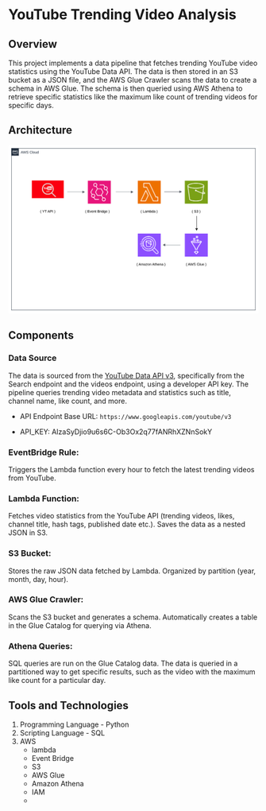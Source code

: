 # YouTube Trending Video Analysis

## Overview
This project implements a data pipeline that fetches trending YouTube video statistics using the YouTube Data API. The data is then stored in an S3 bucket as a JSON file, and the AWS Glue Crawler scans the data to create a schema in AWS Glue. The schema is then queried using AWS Athena to retrieve specific statistics like the maximum like count of trending videos for specific days.


## Architecture
![Architecture](images/architecture.png)

## Components

###  Data Source
The data is sourced from the [YouTube Data API v3](https://developers.google.com/youtube/v3), specifically from the Search endpoint and the videos endpoint, using a developer API key. The pipeline queries trending video metadata and statistics such as title, channel name, like count, and more.

- API Endpoint Base URL: `https://www.googleapis.com/youtube/v3`

- API_KEY: AIzaSyDjio9u6s6C-Ob3Ox2q77fANRhXZNnSokY

### EventBridge Rule:
Triggers the Lambda function every hour to fetch the latest trending videos from YouTube.


### Lambda Function:
Fetches video statistics from the YouTube API (trending videos, likes, channel title, hash tags, published date etc.).
Saves the data as a nested JSON in S3.


### S3 Bucket:
Stores the raw JSON data fetched by Lambda.
Organized by partition (year, month, day, hour).


### AWS Glue Crawler:
Scans the S3 bucket and generates a schema.
Automatically creates a table in the Glue Catalog for querying via Athena.


### Athena Queries:
SQL queries are run on the Glue Catalog data.
The data is queried in a partitioned way to get specific results, such as the video with the maximum like count for a particular day.


## Tools and Technologies 
1. Programming Language - Python
2. Scripting Language - SQL
3. AWS
   - lambda
   - Event Bridge
   - S3
   - AWS Glue
   - Amazon Athena
   - IAM
   - 









